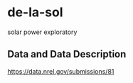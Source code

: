 # de-la-sol
solar power exploratory

## Data and Data Description
https://data.nrel.gov/submissions/81

